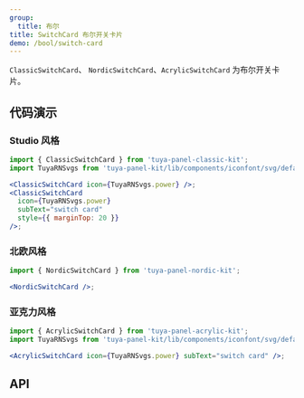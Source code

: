 ```yaml
---
group:
  title: 布尔
title: SwitchCard 布尔开关卡片
demo: /bool/switch-card
---
```


<Desc>

`ClassicSwitchCard`、 `NordicSwitchCard`、`AcrylicSwitchCard` 为布尔开关卡片。

</Desc>

## 代码演示

### Studio 风格

```jsx
import { ClassicSwitchCard } from 'tuya-panel-classic-kit';
import TuyaRNSvgs from 'tuya-panel-kit/lib/components/iconfont/svg/defaultSvg';

<ClassicSwitchCard icon={TuyaRNSvgs.power} />;
<ClassicSwitchCard
  icon={TuyaRNSvgs.power}
  subText="switch card"
  style={{ marginTop: 20 }}
/>;
```

### 北欧风格

```jsx
import { NordicSwitchCard } from 'tuya-panel-nordic-kit';

<NordicSwitchCard />;
```

### 亚克力风格

```jsx
import { AcrylicSwitchCard } from 'tuya-panel-acrylic-kit';
import TuyaRNSvgs from 'tuya-panel-kit/lib/components/iconfont/svg/defaultSvg';

<AcrylicSwitchCard icon={TuyaRNSvgs.power} subText="switch card" />;
```

## API

<API src="../../../node_modules/tuya-panel-style-switch-card/lib/index.d.ts" exports='["ClassicSwitchCard"]'></API>
